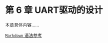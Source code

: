 # 第 6 章 UART驱动的设计

<!-- - [6.1 第 1 节](6.1.md)
- [6.2 第 2 节](6.2.md)
- [6.3 第 3 节](6.6.md)
- [6.4 第 4 节](6.4.md)
- [6.5 第 5 节](6.5.md) -->

本章具体内容……

[`Markdown` 语法参考](../MarkdownRef.md)




